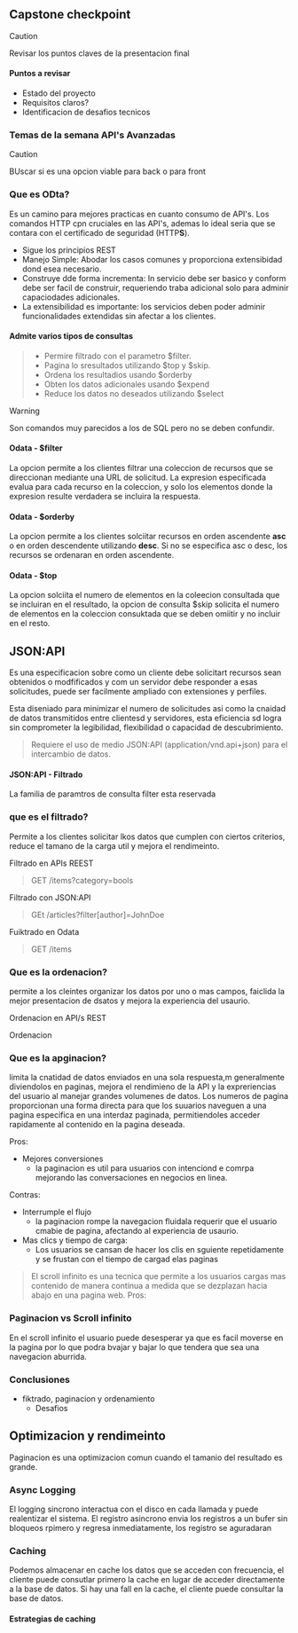## Capstone checkpoint

> [!CAUTION]
> Revisar los puntos claves de la presentacion final
#### Puntos a revisar
- Estado del proyecto
- Requisitos claros?
- Identificacion de desafios tecnicos

### Temas de la semana **API's Avanzadas**

> [!CAUTION]
> BUscar si es una opcion viable para back o para front

### Que es ODta?
Es un camino para mejores practicas en cuanto consumo de API's.
Los comandos HTTP cpn cruciales en las API's, ademas lo ideal seria que se contara con el certificado de seguridad (HTTP**S**).
- Sigue los principios REST
- Manejo Simple: Abodar los casos comunes y proporciona extensibidad dond esea necesario.
- Construye dde forma incrementa: In servicio debe ser basico y conform debe ser facil de construir, requeriendo traba adicional solo para adminir capaciodades adicionales.
- La extensibilidad es importante: los servicios deben poder adminir funcionalidades extendidas sin afectar a los clientes.

#### Admite varios tipos de consultas
> - Permire filtrado con el parametro $filter.
> - Pagina lo sresultados utilizando $top y $skip.
> - Ordena los resultadios usando $orderby
> - Obten los datos adicionales usando $expend
> - Reduce los datos no deseados utilizando $select

> [!WARNING]
> Son comandos muy parecidos a los de SQL pero no se deben confundir.

#### Odata - $filter
La opcion permite a los clientes filtrar una coleccion de recursos que se direccionan mediante una URL de solicitud.
La expresion especificada evalua para cada recurso en la coleccion, y solo los elementos donde la expresion resulte verdadera se incluira la respuesta.

#### Odata - $orderby
La opcion permite a los clientes solciitar recursos en orden ascendente **asc** o en orden descendente utilizando **desc**.
Si no se especifica asc o desc, los recursos se ordenaran en orden ascendente.

#### Odata - $top
 La opcion solciita el numero de elementos en la coleecion consultada que se incluiran en el resultado, la opcion de consulta $skip solicita el numero de elementos en la coleccion consuktada que se deben omiitir y no incluir en el resto.
 
 ## JSON:API
 Es una especificacion sobre como un cliente debe solicitart recursos sean obtenidos o modfificados y com un servidor debe responder a esas solicitudes, puede ser facilmente ampliado con extensiones y perfiles.
 
Esta diseniado para minimizar el numero de solicitudes asi como la cnaidad de datos transmitidos entre clientesd y servidores, esta eficiencia sd logra sin comprometer la legibilidad, flexibilidad o capacidad de descubrimiento.

> Requiere el uso de medio JSON:API (application/vnd.api+json) para el intercambio de datos.

#### JSON:API - Filtrado
La familia de paramtros de consulta filter esta reservada

### que es el filtrado?
Permite a los clientes solicitar lkos datos que cumplen con ciertos criterios, reduce el tamano de la carga util y mejora el rendimeinto.

Filtrado en APIs REEST
> GET /items?category=bools

Filtrado con JSON:API
> GEt /articles?filter[author]=JohnDoe

Fuiktrado en Odata
> GET /items

### Que es la ordenacion?
permite a los cleintes organizar los datos por uno o mas campos, faiclida la mejor presentacion de dsatos y  mejora la experiencia del usaurio.

Ordenacion en API/s REST

Ordenacion

### Que es la apginacion?
limita la cnatidad de datos enviados en una sola respuesta,m generalmente diviendolos en paginas, mejora el rendimieno de la API y la expreriencias del usuario al manejar grandes volumenes de datos.
Los numeros de pagina proporcionan una forma directa para que los suuarios naveguen a una pagina especifica en una interdaz paginada, permitiendoles acceder rapidamente al contenido en la pagina deseada.

Pros:
- Mejores conversiones
    - la paginacion es util para usuarios con intenciond e comrpa mejorando las conversaciones en negocios en linea.

Contras:
- Interrumple el flujo
    - la paginacion rompe la navegacion fluidala requerir que el usuario cmabie de pagina, afectando al experiencia de usaurio.
- Mas clics y tiempo de carga:
    - Los usuarios se cansan de hacer los clis en sguiente repetidamente y se frustan con el tiempo de cargad elas paginas

> El scroll infinito es una tecnica que permite a los usuarios cargas mas contenido de manera continua a medida que se dezplazan hacia abajo en una pagina web.
> Pros:


### Paginacion vs Scroll infinito
En el scroll infinito el usuario puede desesperar ya que es facil  moverse en la pagina por lo que podra bvajar y bajar lo que tendera que sea una navegacion aburrida.
### Conclusiones 
- fiktrado, paginacion y ordenamiento
    - Desafios  


## Optimizacion y rendimeinto
Paginacion es una optimizacion comun cuando el tamanio del resultado es grande.

### Async Logging
El logging sincrono interactua con el disco en cada llamada y puede realentizar el sistema. El registro asincrono envia los registros a un bufer sin bloqueos rpimero y regresa inmediatamente, los registro se aguradaran

### Caching
Podemos almacenar en cache los datos que se acceden con frecuencia, el cliente puede consutlar primero la cache en lugar de acceder directamente a la base de datos.
Si hay una fall en la cache, el cliente puede consultar la base de datos.

#### Estrategias de caching


















































